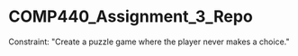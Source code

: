 # COMP440_Assignment_3_Repo
Constraint: "Create a puzzle game where the player never makes a choice."
